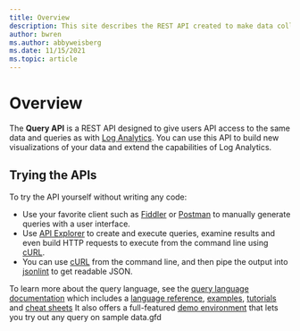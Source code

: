 ```yaml
---
title: Overview
description: This site describes the REST API created to make data collected by Azure Log Analytics easily available.
author: bwren
ms.author: abbyweisberg
ms.date: 11/15/2021
ms.topic: article
---
```

# Overview

The **Query API** is a REST API designed to give users API access to the same data and queries as with [Log Analytics](https://azure.microsoft.com/blog/announcing-the-new-and-improved-azure-log-analytics/). You can use this API to build new visualizations of your data and extend the capabilities of Log Analytics.
## Trying the APIs

To try the API yourself without writing any code:
  - Use your favorite client such as [Fiddler](https://www.telerik.com/fiddler) or [Postman](https://www.getpostman.com/) to manually generate queries with a user interface.
  - Use [API Explorer](https://dev.loganalytics.io/apiexplorer/query) to create and execute queries, examine results and even build HTTP requests to execute from the command line using [cURL](https://curl.haxx.se/).
  - You can use [cURL](https://curl.haxx.se/) from the command line, and then pipe the output into [jsonlint](https://github.com/zaach/jsonlint) to get readable JSON. 

To learn more about the query language, see the [query language documentation](https://docs.loganalytics.io/) which includes a [language reference](https://docs.loganalytics.io/docs/Language-Reference), [examples](https://docs.loganalytics.io/docs/Examples), [tutorials](https://docs.loganalytics.io/docs/Learn/Tutorials/Date-and-time-operations) and [cheat sheets](https://docs.loganalytics.io/docs/Learn/References/Legacy-to-new-to-Azure-Log-Analytics-Language) It also offers a full-featured [demo environment](https://portal.loganalytics.io/demo) that lets you try out any query on sample data.gfd                                                                                  
  